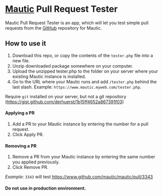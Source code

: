 # [Mautic](https://www.mautic.org/) Pull Request Tester

Mautic Pull Request Tester is an app, which will let you test simple pull requests from the [GitHub](https://www.github.com/mautic/mautic/pulls/) repository for Mautic.  

## How to use it

1. Download this repo, or copy the contents of the `tester.php` file into a new file.
2. Unzip downloaded package somewhere on your computer.
3. Upload the unzipped tester.php to the folder on your server where your existing Mautic instance is installed.
4. Go to the URL where your Mautic runs and add `/tester.php` behind the last slash. Example: `https://www.mautic.myweb.com/tester.php`.

Require `git` installed on your server, but not a git repository (https://gist.github.com/derhuerst/1b15ff4652a867391f03)

#### Applying a PR
1. Add a PR to your Mautic instance by entering the number for a pull request.
2. Click Apply PR. 

#### Removing a PR
1. Remove a PR from your Mautic instance by entering the same number you applied previously.
2. Click Remove PR.


*Example:*
`3343` will test https://www.github.com/mautic/mautic/pull/3343

#### Do not use in production environment.

